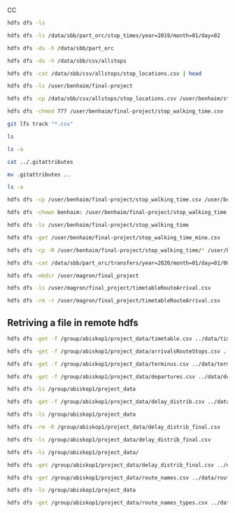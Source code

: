 CC

```bash
hdfs dfs -ls
```

```bash
hdfs dfs -ls /data/sbb/part_orc/stop_times/year=2019/month=01/day=02
```

```bash
hdfs dfs -du -h /data/sbb/part_orc
```

```bash
hdfs dfs -du -h /data/sbb/csv/allstops
```

```bash
hdfs dfs -cat /data/sbb/csv/allstops/stop_locations.csv | head
```

```bash
hdfs dfs -ls /user/benhaim/final-project
```

```bash
hdfs dfs -cp /data/sbb/csv/allstops/stop_locations.csv /user/benhaim/stop_locations.csv
```

```bash
hdfs dfs -chmod 777 /user/benhaim/final-project/stop_walking_time.csv
```

```bash
git lfs track "*.csv"
```

```bash
ls
```

```bash
ls -a
```

```bash
cat ../.gitattributes
```

```bash
mv .gitattributes ..
```

```bash
ls -a
```

```bash
hdfs dfs -cp /user/benhaim/final-project/stop_walking_time.csv /user/benhaim/final-project/stop_walking_time_mine.csv
```

```bash
hdfs dfs -chown benhaim: /user/benhaim/final-project/stop_walking_time.csv
```

```bash
hdfs dfs -ls /user/benhaim/final-project/stop_walking_time
```

```bash
hdfs dfs -get /user/benhaim/final-project/stop_walking_time_mine.csv
```

```bash
hdfs dfs -cp -R /user/benhaim/final-project/stop_walking_time/* /user/benhaim/final-project/stop_walking_time_mine/
```

```bash
hdfs dfs -cat /data/sbb/part_orc/transfers/year=2020/month=01/day=01/000000_0 | head
```

```bash
hdfs dfs -mkdir /user/magron/final_project
```

```bash
hdfs dfs -ls /user/magron/final_project/timetableRouteArrival.csv
```

```bash
hdfs dfs -rm -r /user/magron/final_project/timetableRouteArrival.csv
```

## Retriving a file in remote hdfs 

```bash
hdfs dfs -get -f /group/abiskop1/project_data/timetable.csv ../data/timetable.csv
```

```bash
hdfs dfs -get -f /group/abiskop1/project_data/arrivalsRouteStops.csv ../data/arrivalsRouteStops.csv
```

```bash
hdfs dfs -get -f /group/abiskop1/project_data/terminus.csv ../data/terminusRouteStops.csv
```

```bash
hdfs dfs -get -f /group/abiskop1/project_data/departures.csv ../data/departuresRouteStops.csv
```

```bash
hdfs dfs -ls /group/abiskop1/project_data
```

```bash
hdfs dfs -get -f /group/abiskop1/project_data/delay_distrib.csv ../data/delay_distrib.csv
```

```bash
hdfs dfs -ls /group/abiskop1/project_data
```

```bash
hdfs dfs -rm -R /group/abiskop1/project_data/delay_distrib_final.csv
```

```bash
hdfs dfs -ls /group/abiskop1/project_data/delay_distrib_final.csv
```

```bash
hdfs dfs -ls /group/abiskop1/project_data/
```

```bash
hdfs dfs -get /group/abiskop1/project_data/delay_distrib_final.csv ../data/delay_distrib.csv
```

```bash
hdfs dfs -get /group/abiskop1/project_data/route_names.csv ../data/route_names.csv
```

```bash
hdfs dfs -ls /group/abiskop1/project_data
```

```bash
hdfs dfs -get /group/abiskop1/project_data/route_names_types.csv ../data/route_names_types
```

```bash

```

